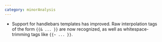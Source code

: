 ```yaml
---
category: minorAnalysis
---
```

* Support for handlebars templates has improved. Raw interpolation tags of the form `{{& ... }}` are now recognized,
  as well as whitespace-trimming tags like `{{~ ... }}`.
